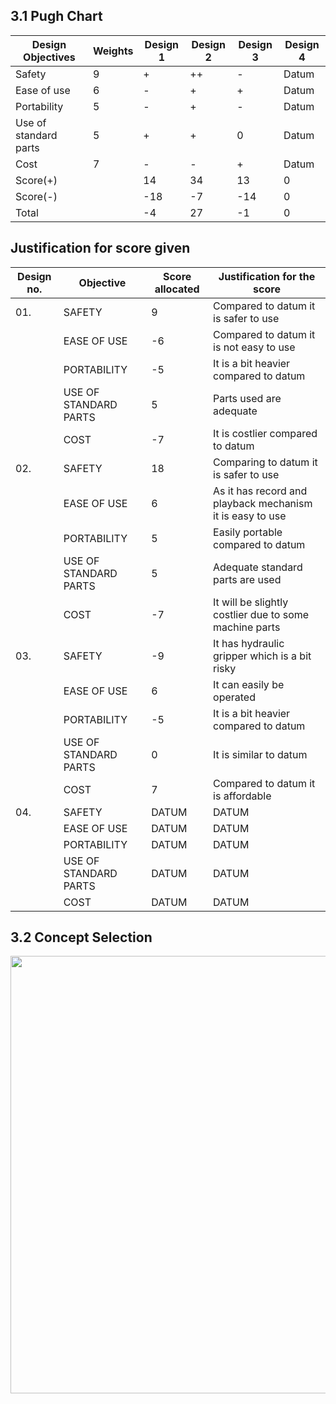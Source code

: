 
## 3.1 Pugh Chart

|Design Objectives|Weights|Design 1|Design 2|Design 3|Design 4|
|-----------------|------|--------|--------|--------|--------|
|Safety|9 | +|++|-|Datum|
|Ease of use| 6|- |+|+| Datum|
|Portability| 5|-|+|-|Datum |
|Use of standard parts|5 |+|+|0| Datum|
|Cost| 7|-|-|+|Datum|
|Score(+)| |14| 34|13| 0|
|Score(-)| |-18|-7|-14| 0|
|Total| |-4|27|-1| 0|

## Justification for score given
|Design no.| Objective| Score allocated |Justification for the score|
|----------|----------|-----------------|---------------------------|
|01.|SAFETY|9|Compared to datum it is safer to use|
||EASE OF USE|-6|Compared to datum it is not easy to use|
||PORTABILITY|-5|It is a bit heavier compared to datum|
||USE OF STANDARD PARTS|5|Parts used are adequate|
||COST|-7|It is costlier compared to datum|
|02.|SAFETY|18|Comparing to datum it is safer to use|
||EASE OF USE|6|As it has record and playback mechanism it is easy to use|
||PORTABILITY|5|Easily portable compared to datum|
||USE OF STANDARD PARTS|5|Adequate standard parts are used|
||COST|-7|It will be slightly costlier due to some machine parts|
|03.|SAFETY|-9|It has hydraulic gripper which is a bit risky |
||EASE OF USE|6|It can easily be operated|
||PORTABILITY|-5|It is a bit heavier compared to datum|
||USE OF STANDARD PARTS|0|It is similar to datum|
||COST|7|Compared to datum it is affordable|
|04.|SAFETY|DATUM|DATUM|
||EASE OF USE|DATUM|DATUM|
||PORTABILITY|DATUM|DATUM|
||USE OF STANDARD PARTS|DATUM|DATUM|
||COST|DATUM|DATUM|


## 3.2 Concept Selection
<img src="https://user-images.githubusercontent.com/105427987/172132519-2710a764-0df8-40c2-9ccc-c17febf84177.jpg" height=700 width=700>



